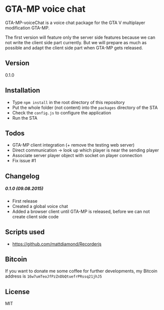 # GTA-MP voice chat

GTA-MP-voiceChat is a voice chat package for the GTA V multiplayer modification GTA-MP.

The first version will feature only the server side features because we can not
write the client side part currently.
But we will prepare as much as possible and adapt the client side part when GTA-MP gets released.

## Version

0.1.0

## Installation

  - Type `npm install` in the root directory of this repository
  - Put the whole folder (not content) into the `packages` directory of the STA
  - Check the `config.js` to configure the application
  - Run the STA

## Todos

 - GTA-MP client integration (+ remove the testing web server)
 - Direct communication -> look up which player is near the sending player
 - Associate server player object with socket on player connection
 - Fix issue #1

## Changelog

##### 0.1.0 (09.08.2015)

 - First release
 - Created a global voice chat
 - Added a browser client until GTA-MP is released, before we can not create client side code

## Scripts used
 - https://github.com/mattdiamond/Recorderjs

##  Bitcoin
If you want to donate me some coffee for further developments, my Bitcoin address is `16w7umTeoJfPzZnDbQtuefrPRssq21jhJ5`

License
----

MIT
